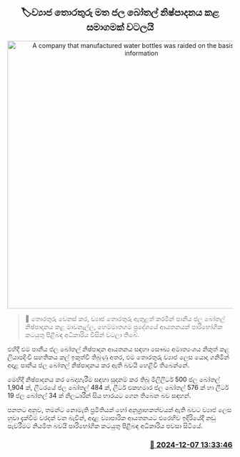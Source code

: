 <p align='center'><b><h2 align='center' title='A company that manufactured water bottles was raided on the basis of false information'>🏷ව්‍යාජ තොරතුරු මත ජල බෝතල් නිෂ්පාදනය කළ සමාගමක් වටලයි</h2></b></p>
<p align='center'><img src='https://helakuru.sgp1.cdn.digitaloceanspaces.com/esana/images/lib/water-bottle-33-archived.jpg' width='600' alt='A company that manufactured water bottles was raided on the basis of false information'></p>

>📝 තොරතුරු වෙනස් කර, ව්‍යාජ තොරතුරු ඇතුළත් කරමින් පානීය ජල බෝතල් නිෂ්පාදනය කළ මාවනැල්ල, හෙම්මාතගම ප්‍රදේශයේ ආයතනයක් පාරිභෝගික කටයුතු පිළිබඳ අධිකාරිය විසින් වටලා තිබේ.

එහිදී එම පානීය ජල බෝතල් නිෂ්පාදන ආයතනය සඳහා සෞඛ්‍ය අමාත්‍යංශය නිකුත් කළ ලියාපදිංචි සහතිකය කල් ඉකුත්වී තිබුණු අතර, එම තොරතුරු ව්‍යාජ ලෙස යොදා ගනිමින් අදාළ පානීය ජල බෝතල් නිෂ්පාදනය කර ඇති බවයි හෙළිවී තිබෙන්නේ.

මෙහිදී නිෂ්පාදනය කර බෙදාහැරීම සඳහා සූදානම් කර තිබූ මිලිලීටර් 500 ජල බෝතල් 1,904 ක්, ලීටරයේ ජල බෝතල් 484 ක්, ලීටර් එකහමාර ජල බෝතල් 576 ක් හා ලීටර් 19 ජල බෝතල් 34 ක් නිලධාරීන් සිය භාරයට ගෙන තිබෙන බව සඳහන්.

පනතට අනුව, තමන්ට නොමැති ප්‍රමිතියක් හෝ අනුග්‍රාහකත්වයක් ඇති බවට ව්‍යාජ ලෙස හුවා දැක්වීම වරදක් වන බැවින්, අදාළ ව්‍යාපාරික ආයතනයට එරෙහිව ඉදිරියේදී නඩු පැවරීමට නියමිත බවයි පාරිභෝගික කටයුතු පිළිබඳ අධිකාරිය පවසා සිටියේ.



<h3 align='right'><a href='https://www.helakuru.lk/esana/p/105726/'>📅 2024-12-07 13:33:46</a></h3>
